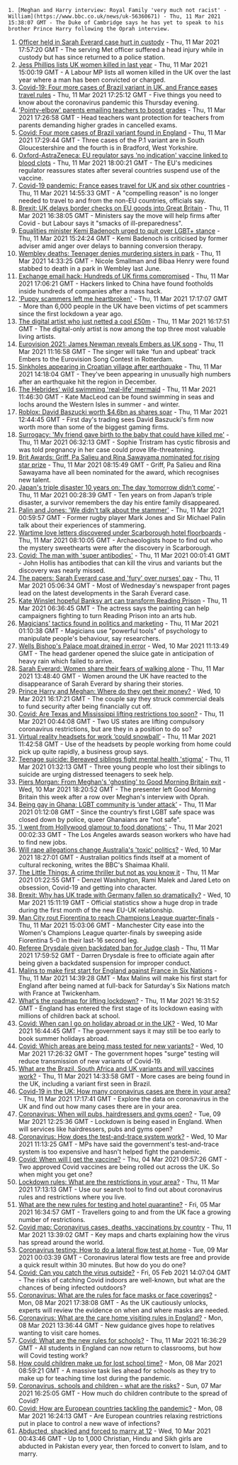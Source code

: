 
    1. [Meghan and Harry interview: Royal Family 'very much not racist' - William](https://www.bbc.co.uk/news/uk-56360671) - Thu, 11 Mar 2021 15:38:07 GMT - The Duke of Cambridge says he has yet to speak to his brother Prince Harry following the Oprah interview.
1. [Officer held in Sarah Everard case hurt in custody](https://www.bbc.co.uk/news/uk-england-london-56331950) - Thu, 11 Mar 2021 17:57:20 GMT - The serving Met officer suffered a head injury while in custody but has since returned to a police station.
1. [Jess Phillips lists UK women killed in last year](https://www.bbc.co.uk/news/uk-politics-56363752) - Thu, 11 Mar 2021 15:00:19 GMT - A Labour MP lists all women killed in the UK over the last year where a man has been convicted or charged.
1. [Covid-19: Four more cases of Brazil variant in UK, and France eases travel rules](https://www.bbc.co.uk/news/uk-56363091) - Thu, 11 Mar 2021 17:25:12 GMT - Five things you need to know about the coronavirus pandemic this Thursday evening.
1. ['Pointy-elbow' parents emailing teachers to boost grades](https://www.bbc.co.uk/news/education-56366197) - Thu, 11 Mar 2021 17:26:58 GMT - Head teachers want protection for teachers from parents demanding higher grades in cancelled exams.
1. [Covid: Four more cases of Brazil variant found in England](https://www.bbc.co.uk/news/uk-56364420) - Thu, 11 Mar 2021 17:29:44 GMT - Three cases of the P.1 variant are in South Gloucestershire and the fourth is in Bradford, West Yorkshire.
1. [Oxford-AstraZeneca: EU regulator says 'no indication' vaccine linked to blood clots](https://www.bbc.co.uk/news/world-europe-56357760) - Thu, 11 Mar 2021 18:00:21 GMT - The EU's medicines regulator reassures states after several countries suspend use of the vaccine.
1. [Covid-19 pandemic: France eases travel for UK and six other countries](https://www.bbc.co.uk/news/world-europe-56364290) - Thu, 11 Mar 2021 14:55:33 GMT - A "compelling reason" is no longer needed to travel to and from the non-EU countries, officials say.
1. [Brexit: UK delays border checks on EU goods into Great Britain](https://www.bbc.co.uk/news/uk-politics-56361229) - Thu, 11 Mar 2021 16:38:05 GMT - Ministers say the move will help firms after Covid - but Labour says it "smacks of ill-preparedness".
1. [Equalities minister Kemi Badenoch urged to quit over LGBT+ stance](https://www.bbc.co.uk/news/uk-politics-56362329) - Thu, 11 Mar 2021 15:24:24 GMT - Kemi Badenoch is criticised by former adviser amid anger over delays to banning conversion therapy.
1. [Wembley deaths: Teenager denies murdering sisters in park](https://www.bbc.co.uk/news/uk-england-london-56361782) - Thu, 11 Mar 2021 14:33:25 GMT - Nicole Smallman and Bibaa Henry were found stabbed to death in a park in Wembley last June.
1. [Exchange email hack: Hundreds of UK firms compromised](https://www.bbc.co.uk/news/technology-56365372) - Thu, 11 Mar 2021 17:06:21 GMT - Hackers linked to China have found footholds inside hundreds of companies after a mass hack.
1. ['Puppy scammers left me heartbroken'](https://www.bbc.co.uk/news/uk-56354154) - Thu, 11 Mar 2021 17:17:07 GMT - More than 6,000 people in the UK have been victims of pet scammers since the first lockdown a year ago.
1. [The digital artist who just netted a cool £50m](https://www.bbc.co.uk/news/technology-56362174) - Thu, 11 Mar 2021 16:17:51 GMT - The digital-only artist is now among the top three most valuable living artists.
1. [Eurovision 2021: James Newman reveals Embers as UK song](https://www.bbc.co.uk/news/newsbeat-56349129) - Thu, 11 Mar 2021 11:16:58 GMT - The singer will take 'fun and upbeat' track Embers to the Eurovision Song Contest in Rotterdam.
1. [Sinkholes appearing in Croatian village after earthquake](https://www.bbc.co.uk/news/world-europe-56359244) - Thu, 11 Mar 2021 14:18:04 GMT - They've been appearing in unusually high numbers after an earthquake hit the region in December.
1. [The Hebrides' wild swimming 'real-life' mermaid](https://www.bbc.co.uk/news/uk-scotland-highlands-islands-56359621) - Thu, 11 Mar 2021 11:46:30 GMT - Kate MacLeod can be found swimming in seas and lochs around the Western Isles in summer - and winter.
1. [Roblox: David Baszucki worth $4.6bn as shares soar](https://www.bbc.co.uk/news/technology-56359211) - Thu, 11 Mar 2021 12:44:45 GMT - First day's trading sees David Baszucki's firm now worth more than some of the biggest gaming firms.
1. [Surrogacy: 'My friend gave birth to the baby that could have killed me'](https://www.bbc.co.uk/news/uk-england-birmingham-56338936) - Thu, 11 Mar 2021 06:32:13 GMT - Sophie Tristram has cystic fibrosis and was told pregnancy in her case could prove life-threatening.
1. [Brit Awards: Griff, Pa Salieu and Rina Sawayama nominated for rising star prize](https://www.bbc.co.uk/news/entertainment-arts-56357609) - Thu, 11 Mar 2021 08:15:49 GMT - Griff, Pa Salieu and Rina Sawayama have all been nominated for the award, which recognises new talent.
1. [Japan's triple disaster 10 years on: The day ‘tomorrow didn’t come’](https://www.bbc.co.uk/news/world-asia-56344142) - Thu, 11 Mar 2021 00:28:39 GMT - Ten years on from Japan’s triple disaster, a survivor remembers the day his entire family disappeared.
1. [Palin and Jones: 'We didn't talk about the stammer'](https://www.bbc.co.uk/news/uk-56351958) - Thu, 11 Mar 2021 00:59:57 GMT - Former rugby player Mark Jones and Sir Michael Palin talk about their experiences of stammering.
1. [Wartime love letters discovered under Scarborough hotel floorboards](https://www.bbc.co.uk/news/uk-england-york-north-yorkshire-56339136) - Thu, 11 Mar 2021 08:10:05 GMT - Archaeologists hope to find out who the mystery sweethearts were after the discovery in Scarborough.
1. [Covid: The man with 'super antibodies'](https://www.bbc.co.uk/news/world-us-canada-56324050) - Thu, 11 Mar 2021 00:01:41 GMT - John Hollis has antibodies that can kill the virus and variants but the discovery was nearly missed.
1. [The papers: Sarah Everard case and 'fury' over nurses' pay](https://www.bbc.co.uk/news/blogs-the-papers-56355464) - Thu, 11 Mar 2021 05:06:34 GMT - Most of Wednesday's newspaper front pages lead on the latest developments in the Sarah Everard case.
1. [Kate Winslet hopeful Banksy art can transform Reading Prison](https://www.bbc.co.uk/news/uk-england-berkshire-56320620) - Thu, 11 Mar 2021 06:36:45 GMT - The actress says the painting can help campaigners fighting to turn Reading Prison into an arts hub.
1. [Magicians' tactics found in politics and marketing](https://www.bbc.co.uk/news/education-56352500) - Thu, 11 Mar 2021 01:10:38 GMT - Magicians use "powerful tools" of psychology to manipulate people's behaviour, say researchers.
1. [Wells Bishop's Palace moat drained in error](https://www.bbc.co.uk/news/uk-england-somerset-56345521) - Wed, 10 Mar 2021 11:13:49 GMT - The head gardener opened the sluice gate in anticipation of heavy rain which failed to arrive.
1. [Sarah Everard: Women share their fears of walking alone](https://www.bbc.co.uk/news/newsbeat-56361529) - Thu, 11 Mar 2021 13:48:40 GMT - Women around the UK have reacted to the disappearance of Sarah Everard by sharing their stories.
1. [Prince Harry and Meghan: Where do they get their money?](https://www.bbc.co.uk/news/explainers-51047186) - Wed, 10 Mar 2021 16:17:21 GMT - The couple say they struck commercial deals to fund security after being financially cut off.
1. [Covid: Are Texas and Mississippi lifting restrictions too soon?](https://www.bbc.co.uk/news/world-us-canada-56297329) - Thu, 11 Mar 2021 00:44:08 GMT - Two US states are lifting compulsory coronavirus restrictions, but are they in a position to do so?
1. [Virtual reality headsets for work ‘could snowball’](https://www.bbc.co.uk/news/business-56359061) - Thu, 11 Mar 2021 11:42:58 GMT - Use of the headsets by people working from home could pick up quite rapidly, a business group says.
1. [Teenage suicide: Bereaved siblings fight mental health 'stigma'](https://www.bbc.co.uk/news/uk-england-kent-56333571) - Thu, 11 Mar 2021 01:32:13 GMT - Three young people who lost their siblings to suicide are urging distressed teenagers to seek help.
1. [Piers Morgan: From Meghan's 'ghosting' to Good Morning Britain exit](https://www.bbc.co.uk/news/entertainment-arts-56326337) - Wed, 10 Mar 2021 18:20:52 GMT - The presenter left Good Morning Britain this week after a row over Meghan's interview with Oprah.
1. [Being gay in Ghana: LGBT community is ‘under attack’](https://www.bbc.co.uk/news/newsbeat-56325310) - Thu, 11 Mar 2021 01:12:08 GMT - Since the country’s first LGBT safe space was closed down by police, queer Ghanaians are "not safe".
1. ['I went from Hollywood glamour to food donations'](https://www.bbc.co.uk/news/business-56334012) - Thu, 11 Mar 2021 00:02:33 GMT - The Los Angeles awards season workers who have had to find new jobs.
1. [Will rape allegations change Australia's 'toxic' politics?](https://www.bbc.co.uk/news/world-australia-56342255) - Wed, 10 Mar 2021 18:27:01 GMT - Australian politics finds itself at a moment of cultural reckoning, writes the BBC's Shaimaa Khalil.
1. [The Little Things: A crime thriller but not as you know it](https://www.bbc.co.uk/news/entertainment-arts-55718906) - Thu, 11 Mar 2021 01:22:55 GMT - Denzel Washington, Rami Malek and Jared Leto on obsession, Covid-19 and getting into character.
1. [Brexit: Why has UK trade with Germany fallen so dramatically?](https://www.bbc.co.uk/news/56347096) - Wed, 10 Mar 2021 15:11:19 GMT - Official statistics show a huge drop in trade during the first month of the new EU-UK relationship.
1. [Man City rout Fiorentina to reach Champions League quarter-finals](https://www.bbc.co.uk/sport/football/56266292) - Thu, 11 Mar 2021 15:03:06 GMT - Manchester City ease into the Women's Champions League quarter-finals by sweeping aside Fiorentina 5-0 in their last-16 second leg.
1. [Referee Drysdale given backdated ban for Judge clash](https://www.bbc.co.uk/sport/football/56366031) - Thu, 11 Mar 2021 17:59:52 GMT - Darren Drysdale is free to officiate again after being given a backdated suspension for improper conduct.
1. [Malins to make first start for England against France in Six Nations](https://www.bbc.co.uk/sport/rugby-union/56359986) - Thu, 11 Mar 2021 14:39:28 GMT - Max Malins will make his first start for England after being named at full-back for Saturday's Six Nations match with France at Twickenham.
1. [What's the roadmap for lifting lockdown?](https://www.bbc.co.uk/news/explainers-52530518) - Thu, 11 Mar 2021 16:31:52 GMT - England has entered the first stage of its lockdown easing with millions of children back at school.
1. [Covid: When can I go on holiday abroad or in the UK?](https://www.bbc.co.uk/news/explainers-52646738) - Wed, 10 Mar 2021 16:44:45 GMT - The government says it may still be too early to book summer holidays abroad.
1. [Covid: Which areas are being mass tested for new variants?](https://www.bbc.co.uk/news/explainers-54872039) - Wed, 10 Mar 2021 17:26:32 GMT - The government hopes "surge" testing will reduce transmission of new variants of Covid-19.
1. [What are the Brazil, South Africa and UK variants and will vaccines work?](https://www.bbc.co.uk/news/health-55659820) - Thu, 11 Mar 2021 14:33:58 GMT - More cases are being found in the UK, including a variant first seen in Brazil.
1. [Covid-19 in the UK: How many coronavirus cases are there in your area?](https://www.bbc.co.uk/news/uk-51768274) - Thu, 11 Mar 2021 17:17:41 GMT - Explore the data on coronavirus in the UK and find out how many cases there are in your area.
1. [Coronavirus: When will pubs, hairdressers and gyms open?](https://www.bbc.co.uk/news/explainers-53349989) - Tue, 09 Mar 2021 12:25:36 GMT - Lockdown is being eased in England. When will services like hairdressers, pubs and gyms open?
1. [Coronavirus: How does the test-and-trace system work?](https://www.bbc.co.uk/news/explainers-52442754) - Wed, 10 Mar 2021 11:13:25 GMT - MPs have said the government's test-and-trace system is too expensive and hasn't helped fight the pandemic.
1. [Covid: When will I get the vaccine?](https://www.bbc.co.uk/news/health-55045639) - Thu, 04 Mar 2021 09:57:26 GMT - Two approved Covid vaccines are being rolled out across the UK. So when might you get one?
1. [Lockdown rules: What are the restrictions in your area?](https://www.bbc.co.uk/news/uk-54373904) - Thu, 11 Mar 2021 17:13:13 GMT - Use our search tool to find out about coronavirus rules and restrictions where you live.
1. [What are the new rules for testing and hotel quarantine?](https://www.bbc.co.uk/news/explainers-52544307) - Fri, 05 Mar 2021 16:34:57 GMT - Travellers going to and from the UK face a growing number of restrictions.
1. [Covid map: Coronavirus cases, deaths, vaccinations by country](https://www.bbc.co.uk/news/world-51235105) - Thu, 11 Mar 2021 13:39:02 GMT - Key maps and charts explaining how the virus has spread around the world.
1. [Coronavirus testing: How to do a lateral flow test at home](https://www.bbc.co.uk/news/health-56326456) - Tue, 09 Mar 2021 00:03:39 GMT - Coronavirus lateral flow tests are free and provide a quick result within 30 minutes. But how do you do one?
1. [Covid: Can you catch the virus outside?](https://www.bbc.co.uk/news/explainers-55680305) - Fri, 05 Feb 2021 14:07:04 GMT - The risks of catching Covid indoors are well-known, but what are the chances of being infected outdoors?
1. [Coronavirus: What are the rules for face masks or face coverings?](https://www.bbc.co.uk/news/health-51205344) - Mon, 08 Mar 2021 17:38:08 GMT - As the UK cautiously unlocks, experts will review the evidence on when and where masks are needed.
1. [Coronavirus: What are the care home visiting rules in England?](https://www.bbc.co.uk/news/explainers-53503712) - Mon, 08 Mar 2021 13:36:44 GMT - New guidance gives hope to relatives wanting to visit care homes.
1. [Covid: What are the new rules for schools?](https://www.bbc.co.uk/news/education-51643556) - Thu, 11 Mar 2021 16:36:29 GMT - All students in England can now return to classrooms, but how will Covid testing work?
1. [How could children make up for lost school time?](https://www.bbc.co.uk/news/explainers-55938837) - Mon, 08 Mar 2021 08:59:21 GMT - A massive task lies ahead for schools as they try to make up for teaching time lost during the pandemic.
1. [Coronavirus, schools and children - what are the risks?](https://www.bbc.co.uk/news/health-52003804) - Sun, 07 Mar 2021 16:25:05 GMT - How much do children contribute to the spread of Covid?
1. [Covid: How are European countries tackling the pandemic?](https://www.bbc.co.uk/news/explainers-53640249) - Mon, 08 Mar 2021 16:24:13 GMT - Are European countries relaxing restrictions put in place to control a new wave of infections?
1. [Abducted, shackled and forced to marry at 12](https://www.bbc.co.uk/news/stories-56337182) - Wed, 10 Mar 2021 00:43:46 GMT - Up to 1,000 Christian, Hindu and Sikh girls are abducted in Pakistan every year, then forced to convert to Islam, and to marry.

